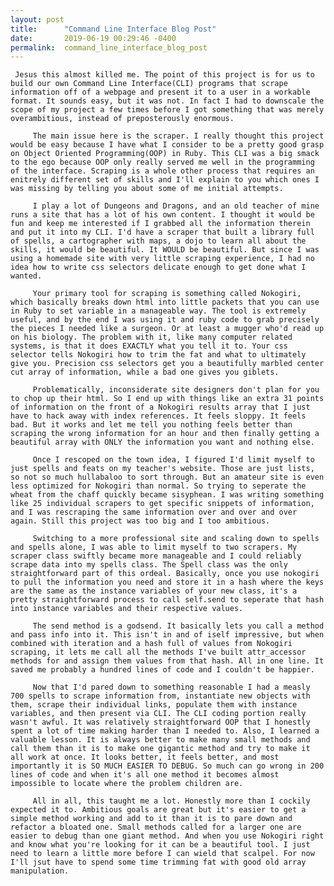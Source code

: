 ```yaml
---
layout: post
title:      "Command Line Interface Blog Post"
date:       2019-06-19 00:29:46 -0400
permalink:  command_line_interface_blog_post
---
```



     Jesus this almost killed me. The point of this project is for us to build our own Command Line Interface(CLI) programs that scrape information off of a webpage and present it to a user in a workable format. It sounds easy, but it was not. In fact I had to downscale the scope of my project a few times before I got something that was merely overambitious, instead of preposterously enormous.
		 
		 The main issue here is the scraper. I really thought this project would be easy because I have what I consider to be a pretty good grasp on Object Oriented Programming(OOP) in Ruby. This CLI was a big smack to the ego because OOP only really served me well in the programming of the interface. Scraping is a whole other process that requires an enitrely different set of skills and I'll explain to you which ones I was missing by telling you about some of me initial attempts.
		 
		 I play a lot of Dungeons and Dragons, and an old teacher of mine runs a site that has a lot of his own content. I thought it would be fun and keep me interested if I grabbed all the information therein and put it into my CLI. I'd have a scraper that built a library full of spells, a cartographer with maps, a dojo to learn all about the skills, it would be beautiful. It WOULD be beautiful. But since I was using a homemade site with very little scraping experience, I had no idea how to write css selectors delicate enough to get done what I wanted.
		 
		 Your primary tool for scraping is something called Nokogiri, which basically breaks down html into little packets that you can use in Ruby to set variable in a manageable way. The tool is extremely useful, and by the end I was using it and ruby code to grab precisely the pieces I needed like a surgeon. Or at least a mugger who'd read up on his biology. The problem with it, like many computer related systems, is that it does EXACTLY what you tell it to. Your css selector tells Nokogiri how to trim the fat and what to ultimately give you. Precision css selectors get you a beautifully marbled center cut array of information, while a bad one gives you giblets.
		 
		 Problematically, inconsiderate site designers don't plan for you to chop up their html. So I end up with things like an extra 31 points of information on the front of a Nokogiri results array that I just have to hack away with index references. It feels sloppy. It feels bad. But it works and let me tell you nothing feels better than scraping the wrong information for an hour and then finally getting a beautiful array with ONLY the information you want and nothing else.
		 
		 Once I rescoped on the town idea, I figured I'd limit myself to just spells and feats on my teacher's website. Those are just lists, so not so much hullabaloo to sort through. But an amateur site is even less optimized for Nokogiri than normal. So trying to seperate the wheat from the chaff quickly became sisyphean. I was writing something like 25 individual scrapers to get specific snippets of information, and I was rescraping the same information over and over and over again. Still this project was too big and I too ambitious.
		 
		 Switching to a more professional site and scaling down to spells and spells alone, I was able to limit myself to two scrapers. My scraper class swiftly became more manageable and I could reliably scrape data into my spells class. The Spell class was the only straightforward part of this ordeal. Basically, once you use nokogiri to pull the information you need and store it in a hash where the keys are the same as the instance variables of your new class, it's a pretty straightforward process to call self.send to seperate that hash into instance variables and their respective values.
		 
		 The send method is a godsend. It basically lets you call a method and pass info into it. This isn't in and of iself impressive, but when combined with iteration and a hash full of values from Nokogiri scraping, it lets me call all the methods I've built attr_accessor methods for and assign them values from that hash. All in one line. It saved me probably a hundred lines of code and I couldn't be happier.
		 
		 Now that I'd pared down to something reasonable I had a measly 700 spells to scrape information from, instantiate new objects with them, scrape their individual links, populate them with instance variables, and then present via CLI. The CLI coding portion really wasn't awful. It was relatively straightforward OOP that I honestly spent a lot of time making harder than I needed to. Also, I learned a valuable lesson. It is always better to make many small methods and call them than it is to make one gigantic method and try to make it all work at once. It looks better, it feels better, and most importantly it is SO MUCH EASIER TO DEBUG. So much can go wrong in 200 lines of code and when it's all one method it becomes almost impossible to locate where the problem children are.
		 
		 All in all, this taught me a lot. Honestly more than I cockily expected it to. Ambitious goals are great but it's easier to get a simple method working and add to it than it is to pare down and refactor a bloated one. Small methods called for a larger one are easier to debug than one giant method. And when you use Nokogiri right and know what you're looking for it can be a beautiful tool. I just need to learn a little more before I can wield that scalpel. For now I'll jsut have to spend some time trimming fat with good old array manipulation.
